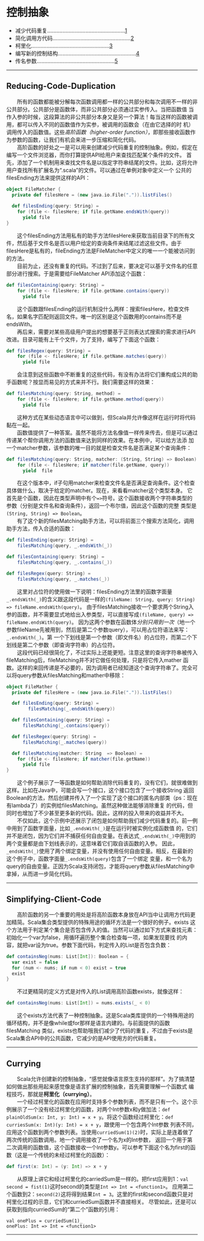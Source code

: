 # 控制抽象    
- 减少代码重复...................................................[1](#Reducing-Code-Duplication)
- 简化调用方代码...................................................[2](#Simplifying-Client-Code)
- 柯里化...................................................[3](#Currying)
- 编写新的控制结构...................................................[4](#Writing-New-Control-Structures)
- 传名参数...................................................[5](#ByName-Parameters)    

***

## Reducing-Code-Duplication  
　　所有的函数都能被分解每次函数调用都一样的公共部分和每次调用不一样的非公共部分。公共部分是函数体，而非公共部分必须通过实参传入。当把函数值
当作入参的时候，这段算法的非公共部分本身又是另一个算法！每当这样的函数被调用，都可以传入不同的函数值作为实参，被调用的函数会（在由它选择的时
机）调用传入的函数值。这些*高阶函数（higher-order function）*，即那些接收函数作为参数的函数，让我们有机会来进一步压缩和简化代码。    
　　高阶函数的好处之一是可以用来创建减少代码重复的控制抽象。例如，假定在编写一个文件浏览器，而你打算提供API给用户来查找匹配某个条件的文件。
首先，添加了一个机制用来查找文件名是以指定字符串结尾的文件。比如，这将允许用户查找所有扩展名为“.scala”的文件。可以通过在单例对象中定义一个
公共的filesEnding方法来提供这样的API：    
```scala
object FileMatcher {
  private def filesHere = (new java.io.File(".")).listFiles()
  
  def filesEnding(query: String) = 
    for (file <- filesHere; if file.getName.endsWith(query))
      yield file
}
```    
　　这个filesEnding方法用私有的助手方法filesHere来获取当前目录下的所有文件，然后基于文件名是否以用户给定的查询条件来结尾过滤这些文件。由于
filesHere是私有的，fileEnding方法是FileMatcher中定义的唯一一个能被访问到的方法。    
　　目前为止，还没有重复的代码。不过到了后来，要决定可以基于文件名的任意部分进行搜索。于是需要给FileMatcher API添加这个函数：    
```scala
def filesContaining(query: String) =
    for (file <- filesHere; if file.getName.contains(query))
      yield file
```    
　　这个函数跟filesEnding的运行机制没什么两样：搜索filesHere，检查文件名，如果名字匹配则返回文件。唯一的区别是这个函数用的contains而不是
endsWith。    
　　再后来，需要对某些高级用户提出的想要基于正则表达式搜索的需求进行API改进。目录可能有上千个文件，为了支持，编写了下面这个函数：    
```scala
def filesRegex(query: String) =
    for (file <- filesHere; if file.getName.matches(query))
      yield file
```    
　　会注意到这些函数中不断重复的这些代码，有没有办法将它们重构成公共的助手函数呢？按显而易见的方式来并不行。我们需要这样的效果：    
```scala
def filesMatching(query: String, method) = 
    for (file <- filesHere; if file.getName.method(query))
      yield file
```    
　　这种方式在某些动态语言中可以做到，但Scala并允许像这样在运行时将代码黏在一起。    
　　函数值提供了一种答案。虽然不能将方法名像值一样传来传去，但是可以通过传递某个帮你调用方法的函数值来达到同样的效果。在本例中，可以给方法添
加一个matcher参数，该参数的唯一目的就是检查文件名是否满足某个查询条件：    
```scala
def filesMatching(query: String, matcher: (String, String) => Boolean) =
    for (file <- filesHere; if matcher(file.getName, query))
      yield  file
```    
　　在这个版本中，if子句用matcher来检查文件名是否满足查询条件。这个检查具体做什么，取决于给定的matcher。现在，来看看matcher这个类型本身。
它首先是个函数，因此在类型声明中有个`=>`符号。这个函数接收两个字符串类型的参数（分别是文件名和查询条件），返回一个布尔值，因此这个函数的完整
类型是`(String, String) => Boolean`。    
　　有了这个新的filesMatching助手方法，可以将前面三个搜索方法简化，调用助手方法，传入合适的函数：    
```scala
def filesEnding(query: String) = 
    filesMatching(query, _.endsWith(_))

def filesContaining(query: String) = 
    filesMatching(query, _.contains(_))

def filesRegex(query: String) = 
    filesMatching(query, _.matches(_))
```    
　　这里对占位符的使用做一下说明：filesEnding方法里的函数字面量`_.endsWith(_)`的含义跟这段代码是一样的`(fileName: String, query: String) => fileName.endsWith(query)`。
由于filesMatching接收一个要求两个String入参的函数，并不需要显式地给出入参类型，可以直接写成`(fileName, query) => fileName.endsWith(query)`。
因为这两个参数在函数体*分别只用到一次*（地一个参数fileName先被用到，然后是第二个参数query），可以用占位符语法来写：`_.endsWith(_)`。第
一个下划线是第一个参数（即文件名）的占位符，而第二个下划线是第二个参数（即查询字符串）的占位符。    
　　这段代码已经很简化了，不过实际上还能更短。注意这里的查询字符串被传入fileMatching后，fileMatching并不对它做任何处理，只是将它传入mather
函数。这样的来回传递是不必要的，因为调用者已经知道这个查询字符串了。完全可以将query参数从filesMatching和mather中移除：    
```scala
object FileMather {
  private def filesHere = (new java.io.File(".")).listFiles()

  def filesEnding(query: String) =
        filesMatching(_.endsWith(query))

  def filesContaining(query: String) =
      filesMatching(_.contains(query))

  def filesRegex(query: String) =
      filesMatching(_.matches(query))

  def filesMatching(matcher: String  => Boolean) =
    for (file <- filesHere; if matcher(file.getName))
      yield file
}
```    
　　这个例子展示了一等函数是如何帮助消除代码重复的，没有它们，就很难做到这样。比如在Java中，可能会写一个接口，这个接口包含了一个接收String
返回Boolean的方法，然后创建并传入了一个实现了这个接口的匿名内部类（ps：现在有lambda了）的实例给filesMatching。虽然这种做法能够消除重复
的代码，但同时也增加了不少甚至更多新的代码。因此，这样的投入带来的收益并不大。    
　　不仅如此，这个示例中还展示了闭包是如何帮助我们减少代码重复的。前一例中用到了函数字面量，比如`_.endsWith(_)`是在运行时被实例化成函数值
的，它们并不是闭包，因为它们并不捕获任何自由变量。在表达式`_.endsWith(_)`中用到的两个变量都是由下划线表示的，这意味着它们取自该函数的入参。
因此，`_endsWith(_)`使用了两个绑定变量，并没有使用任何自由变量。相反，在最新的这个例子中，函数字面量`_.endsWith(query)`包含了一个绑定
变量，和一个名为query的自由变量。正因为Scala支持闭包，才能将query参数从filesMatching中拿掉，从而进一步简化代码。    

***    

## Simplifying-Client-Code    
　　高阶函数的另一个重要的用处是将高阶函数本身放在API当中让调用方代码更加精简。Scala集合类型提供的特殊用途的循环方法是一个很好的例子。exists
这个方法用于判定某个集合是否包含传入的值。当然可以通过如下方式来查找元素：初始化一个var为false，用循环遍历整个集合检查每一项，如果发现要找
的内容，就把var设为true。参数下面代码，判定传入的List是否包含负数：    
```scala
def containsNeg(nums: List[Int]): Boolean = {
  var exist = false
  for (num <- nums; if num < 0) exist = true
  exist
}
```    
　　不过更精简的定义方式是对传入的List调用高阶函数exists，就像这样：    
```scala
def containsNeg(nums: List[Int]) = nums.exists(_ < 0)
```    
　　这个exists方法代表了一种控制抽象。这是Scala类库提供的一个特殊用途的循环结构，并不是像while或for那样是语言内建的。与前面提供的函数filesMatching
类似，exists也帮助哦我们减少了代码的重复，不过由于exists是Scala集合API中的公共函数，它减少的是API使用方的代码重复。    

***    

## Currying    
　　Scala允许创建新的控制抽象，“感觉就像语言原生支持的那样”。为了搞清楚如何做出那些用起来感觉像是语言扩展的控制抽象，首先需要理解一个函数式
编程技巧，那就是**柯里化（currying）**。    
　　一个经过柯里化的函数在应用时支持多个参数列表，而不是只有一个。这个示例展示了一个没有经过柯里化的函数，对两个Int参数x和y做加法：`def 
plainOldSum(x: Int, y: Int) = x + y`。将这个函数经过柯里化：`def curriesSum(x: Int)(y: Int) = x + y`，跟使用一个包含两个Int参数
列表不同，应用这个函数到两个参数列表。当使用`curriedSum(1)(2)`时，实际上是连着做了两次传统的函数调用。地一个调用接收了一个名为x的Int参数，
返回一个用于第二次调用的函数值，这个函数接收一个Int参数y。可以参考下面这个名为first的函数（这是一个传统的未经过柯里化的函数）：    
```scala
def first(x: Int) = (y: Int) => x + y
```    
　　从原理上讲它和经过柯里化的carriedSum是一样的。把first应用到1：`val second = fist(1)`这时second的类型是`Int => Int = <function1>`。
应用第二个函数到2：`second(2)`这将得到结果`Int = 3`。这里的first和second函数只是对柯里化过程的示意，它们和curriedSum函数并不直接相关。
尽管如此，还是可以获取到指向curriedSum的“第二个”函数的引用：    
```shell script
val onePlus = curriedSum(1)_
onePlus: Int => Int = <function1>
```    

***    

